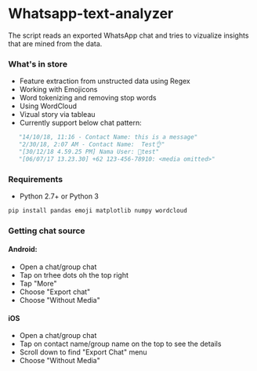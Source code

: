 # Whatsapp-text-analyzer

The script reads an exported WhatsApp chat and tries to vizualize insights that are mined from the data.

### What's in store
- Feature extraction from unstructed data using Regex
- Working with Emojicons
- Word tokenizing and removing stop words
- Using WordCloud 
- Vizual story via tableau
- Currently support below chat pattern:
 ```python
    "14/10/18, 11:16 - Contact Name: this is a message"
    "2/30/18, 2:07 AM - Contact Name:  Test👌"
    "[30/12/18 4.59.25 PM] Nama User: 🙏test"
    "[06/07/17 13.23.30] ‪+62 123-456-78910‬: <media omitted>"
  ```


### Requirements
- Python 2.7+ or Python 3
```python
pip install pandas emoji matplotlib numpy wordcloud 
```

### Getting chat source
#### Android:
- Open a chat/group chat
- Tap on trhee dots oh the top right
- Tap "More"
- Choose "Export chat"
- Choose "Without Media"

#### iOS
- Open a chat/group chat
- Tap on contact name/group name on the top to see the details
- Scroll down to find "Export Chat" menu
- Choose "Without Media"
